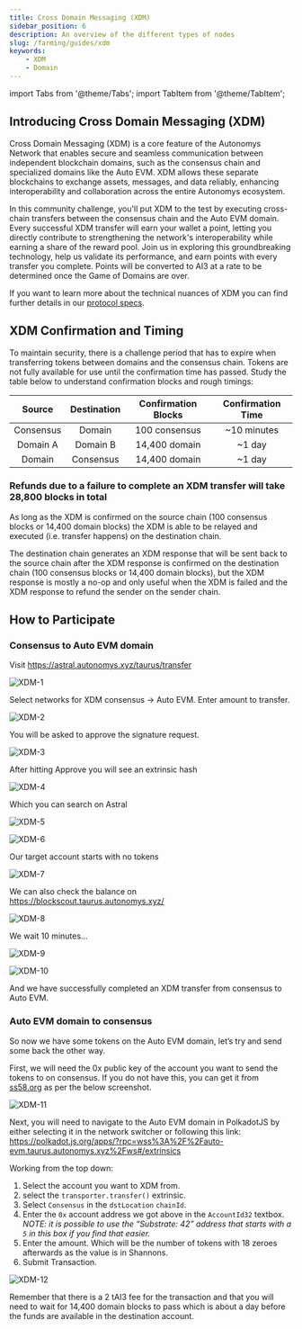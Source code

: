 ```yaml
---
title: Cross Domain Messaging (XDM)
sidebar_position: 6
description: An overview of the different types of nodes
slug: /farming/guides/xdm
keywords:
    - XDM
    - Domain
---
```


import Tabs from '@theme/Tabs';
import TabItem from '@theme/TabItem';

## **Introducing Cross Domain Messaging (XDM)**

Cross Domain Messaging (XDM) is a core feature of the Autonomys Network that enables secure and seamless communication between independent blockchain domains, such as the consensus chain and specialized domains like the Auto EVM. XDM allows these separate blockchains to exchange assets, messages, and data reliably, enhancing interoperability and collaboration across the entire Autonomys ecosystem.

In this community challenge, you'll put XDM to the test by executing cross-chain transfers between the consensus chain and the Auto EVM domain. Every successful XDM transfer will earn your wallet a point, letting you directly contribute to strengthening the network's interoperability while earning a share of the reward pool. Join us in exploring this groundbreaking technology, help us validate its performance, and earn points with every transfer you complete. Points will be converted to AI3 at a rate to be determined once the Game of Domains are over.

If you want to learn more about the technical nuances of XDM you can find further details in our [protocol specs](https://www.notion.so/Messaging-Specification-XDM-v2-6e8b9d3bb2c94e289d70f9e0474b9f9b?pvs=21).


## **XDM Confirmation and Timing**

To maintain security, there is a challenge period that has to expire when transferring tokens between domains and the consensus chain. Tokens are not fully available for use until the confirmation time has passed. Study the table below to understand confirmation blocks and rough timings:

| Source | Destination | Confirmation Blocks | Confirmation Time |
|:-:|:-:|:-:|:-:|
| Consensus | Domain | 100 consensus | ~10 minutes |
| Domain A | Domain B | 14,400 domain | ~1 day |
| Domain | Consensus | 14,400 domain | ~1 day |

### Refunds due to a failure to complete an XDM transfer will take 28,800 blocks in total

As long as the XDM is confirmed on the source chain (100 consensus blocks or 14,400 domain blocks) the XDM is able to be relayed and executed (i.e. transfer happens) on the destination chain.

The destination chain generates an XDM response that will be sent back to the source chain after the XDM response is confirmed on the destination chain (100 consensus blocks or 14,400 domain blocks), but the XDM response is mostly a no-op and only useful when the XDM is failed and the XDM response to refund the sender on the sender chain.

## How to Participate

### Consensus to Auto EVM domain

Visit https://astral.autonomys.xyz/taurus/transfer

![XDM-1](/img/doc-imgs/additional-guides/XDM-1.png)

Select networks for XDM consensus → Auto EVM. Enter amount to transfer.

![XDM-2](/img/doc-imgs/additional-guides/XDM-2.png)

You will be asked to approve the signature request.

![XDM-3](/img/doc-imgs/additional-guides/XDM-3.png)

After hitting Approve you will see an extrinsic hash

![XDM-4](/img/doc-imgs/additional-guides/XDM-4.png)

Which you can search on Astral

![XDM-5](/img/doc-imgs/additional-guides/XDM-5.png)

![XDM-6](/img/doc-imgs/additional-guides/XDM-6.png)

Our target account starts with no tokens

![XDM-7](/img/doc-imgs/additional-guides/XDM-7.png)

We can also check the balance on https://blockscout.taurus.autonomys.xyz/

![XDM-8](/img/doc-imgs/additional-guides/XDM-8.png)

We wait 10 minutes…

![XDM-9](/img/doc-imgs/additional-guides/XDM-9.png)

![XDM-10](/img/doc-imgs/additional-guides/XDM-10.png)

And we have successfully completed an XDM transfer from consensus to Auto EVM.

### Auto EVM domain to consensus

So now we have some tokens on the Auto EVM domain, let’s try and send some back the other way.

First, we will need the 0x public key of the account you want to send the tokens to on consensus. If you do not have this, you can get it from [ss58.org](http://ss58.org) as per the below screenshot.

![XDM-11](/img/doc-imgs/additional-guides/XDM-11.png)

Next, you will need to navigate to the Auto EVM domain in PolkadotJS by either selecting it in the network switcher or following this link: https://polkadot.js.org/apps/?rpc=wss%3A%2F%2Fauto-evm.taurus.autonomys.xyz%2Fws#/extrinsics

Working from the top down:

1. Select the account you want to XDM from.
2. select the `transporter.transfer()` extrinsic.
3. Select `Consensus` in the `dstLocation` `chainId`.
4. Enter the `0x` account address we got above in the `AccountId32` textbox. *NOTE: it is possible to use the “Substrate: 42” address that starts with a `5` in this box if you find that easier.*
5. Enter the amount. Which will be the number of tokens with 18 zeroes afterwards as the value is in Shannons.
6. Submit Transaction.

![XDM-12](/img/doc-imgs/additional-guides/XDM-12.png)

Remember that there is a 2 tAI3 fee for the transaction and that you will need to wait for 14,400 domain blocks to pass which is about a day before the funds are available in the destination account.
